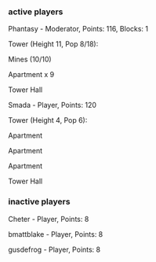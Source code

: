 ### active players

Phantasy - Moderator, Points: 116, Blocks: 1

Tower (Height 11, Pop 8/18):

Mines (10/10)

Apartment x 9

Tower Hall

Smada - Player, Points: 120

Tower (Height 4, Pop 6):

Apartment

Apartment

Apartment

Tower Hall

### inactive players

Cheter - Player, Points: 8

bmattblake - Player, Points: 8

gusdefrog - Player, Points: 8

